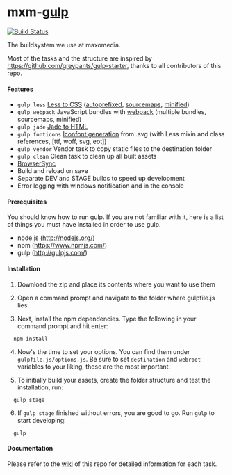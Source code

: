 # mxm-[gulp](https://github.com/gulpjs/gulp)
[![Build Status](https://travis-ci.org/maxomedia/mxm-gulp.svg?branch=develop)](https://travis-ci.org/maxomedia/mxm-gulp)

The buildsystem we use at maxomedia.

Most of the tasks and the structure are inspired by https://github.com/greypants/gulp-starter, thanks to all contributors of this repo.

#### Features
- `gulp less` [Less to CSS](https://github.com/plus3network/gulp-less) ([autoprefixed](https://github.com/sindresorhus/gulp-autoprefixer), [sourcemaps](https://github.com/floridoo/gulp-sourcemaps), [minified](https://github.com/jonathanepollack/gulp-minify-css/))
- `gulp webpack` JavaScript bundles with [webpack](https://github.com/webpack/webpack) (multiple bundles, sourcemaps, minified)
- `gulp jade` [Jade to HTML](https://github.com/phated/gulp-jade)
- `gulp fonticons` [Iconfont generation](https://github.com/backflip/gulp-iconfont-css) from .svg (with Less mixin and class references, [ttf, woff, svg, eot])
- `gulp vendor` Vendor task to copy static files to the destination folder
- `gulp clean` Clean task to clean up all built assets
- [BrowserSync](https://github.com/BrowserSync/browser-sync)
- Build and reload on save
- Separate DEV and STAGE builds to speed up development
- Error logging with windows notification and in the console


#### Prerequisites
You should know how to run gulp. If you are not familiar with it, here is a list of things you must have installed in order to use gulp.
- node.js (http://nodejs.org/)
- npm (https://www.npmjs.com/)
- gulp (http://gulpjs.com/)

#### Installation
1. Download the zip and place its contents where you want to use them

2. Open a command prompt and navigate to the folder where gulpfile.js lies.

3. Next, install the npm dependencies. Type the following in your command prompt and hit enter:
  ```shell
    npm install
  ```

4.  Now's the time to set your options. You can find them under `gulpfile.js/options.js`. Be sure to set `destination` and `webroot` variables to your liking, these are the most important.

5.  To initially build your assets, create the folder structure and test the installation, run:
  ```shell
    gulp stage
  ```

6. If `gulp stage` finished without errors, you are good to go. Run `gulp` to start developing:
  ```shell
    gulp
  ```

#### Documentation
Please refer to the [wiki](https://github.com/maxomedia/mxm-gulp/wiki) of this repo for detailed information for each task.
